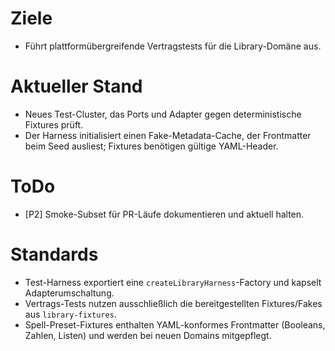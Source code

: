 # Ziele
- Führt plattformübergreifende Vertragstests für die Library-Domäne aus.

# Aktueller Stand
- Neues Test-Cluster, das Ports und Adapter gegen deterministische Fixtures prüft.
- Der Harness initialisiert einen Fake-Metadata-Cache, der Frontmatter beim Seed ausliest; Fixtures benötigen gültige YAML-Header.

# ToDo
- [P2] Smoke-Subset für PR-Läufe dokumentieren und aktuell halten.

# Standards
- Test-Harness exportiert eine `createLibraryHarness`-Factory und kapselt Adapterumschaltung.
- Vertrags-Tests nutzen ausschließlich die bereitgestellten Fixtures/Fakes aus `library-fixtures`.
- Spell-Preset-Fixtures enthalten YAML-konformes Frontmatter (Booleans, Zahlen, Listen) und werden bei neuen Domains mitgepflegt.
